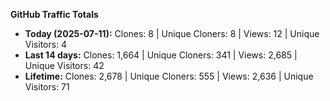 
**GitHub Traffic Totals**

- **Today (2025-07-11):** Clones: 8 | Unique Cloners: 8 | Views: 12 | Unique Visitors: 4
- **Last 14 days:** Clones: 1,664 | Unique Cloners: 341 | Views: 2,685 | Unique Visitors: 42
- **Lifetime:** Clones: 2,678 | Unique Cloners: 555 | Views: 2,636 | Unique Visitors: 71
